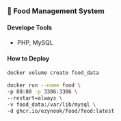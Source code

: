 ### 🍲 Food Management System
#### Develope Tools
* PHP, MySQL
#### How to Deploy
```bash
docker volume create food_data
```
```bash
docker run --name food \
-p 80:80 -p 3306:3306 \
--restart=always \
-v food_data:/var/lib/mysql \
-d ghcr.io/ezynook/food/food:latest
```

